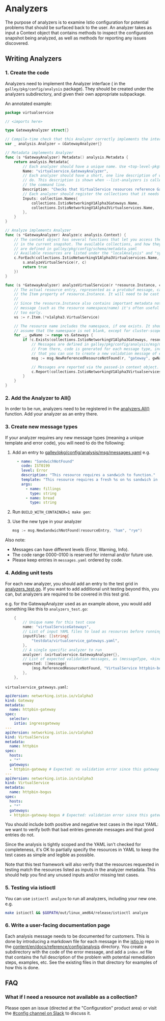 # Analyzers

The purpose of analyzers is to examine Istio configuration for potential problems that should be surfaced back to the user. An analyzer takes as input a Context object that contains methods to inspect the configuration snapshot being analyzed, as well as methods for reporting any issues discovered.

## Writing Analyzers

### 1. Create the code

Analyzers need to implement the Analyzer interface ( in the `galley/pkg/config/analysis` package). They should be created under the analyzers subdirectory, and given their own appropriate subpackage.

An annotated example:

```go
package virtualservice

// <imports here>

type GatewayAnalyzer struct{}

// Compile-time check that this Analyzer correctly implements the interface
var _ analysis.Analyzer = &GatewayAnalyzer{}

// Metadata implements Analyzer
func (s *GatewayAnalyzer) Metadata() analysis.Metadata {
    return analysis.Metadata{
        // Each analyzer should have a unique name. Use <top-level-pkg>.<struct type>
        Name: "virtualservice.GatewayAnalyzer",
        // Each analyzer should have a short, one line description of what they
        // do. This description is shown when --list-analyzers is called via
        // the command line.
        Description: "Checks that VirtualService resources reference Gateways that exist"
        // Each analyzer should register the collections that it needs to use as input.
        Inputs: collection.Names{
            collections.IstioNetworkingV1Alpha3Gateways.Name,
            collections.IstioNetworkingV1Alpha3Virtualservices.Name,
        },
    }
}

// Analyze implements Analyzer
func (s *GatewayAnalyzer) Analyze(c analysis.Context) {
    // The context object has several functions that let you access the configuration resources
    // in the current snapshot. The available collections, and how they map to k8s resources,
    // are defined in galley/pkg/config/schema/metadata.yaml
    // Available resources are listed under the "localAnalysis" and "syntheticServiceEntry" snapshots in that file.
    c.ForEach(collections.IstioNetworkingV1Alpha3Virtualservices.Name, func(r *resource.Instance) bool {
        s.analyzeVirtualService(r, c)
        return true
    })
}

func (s *GatewayAnalyzer) analyzeVirtualService(r *resource.Instance, c analysis.Context) {
    // The actual resource entry, represented as a protobuf message, can be obtained via
    // the Item property of resource.Instance. It will need to be cast to the appropriate type.
    //
    // Since the resource.Instance also contains important metadata not included in the protobuf
    // message (such as the resource namespace/name) it's often useful to not do this casting
    // too early.
    vs := r.Item.(*v1alpha3.VirtualService)

    // The resource name includes the namespace, if one exists. It should generally be safe to
    // assume that the namespace is not blank, except for cluster-scoped resources.
    for _, gwName := range vs.Gateways {
        if !c.Exists(collections.IstioNetworkingV1Alpha3Gateways, resource.NewName(r.Metadata.FullName.Namespace, gwName)) {
            // Messages are defined in galley/pkg/config/analysis/msg/messages.yaml
            // From there, code is generated for each message type, including a constructor function
            // that you can use to create a new validation message of each type.
            msg := msg.NewReferencedResourceNotFound(r, "gateway", gwName)

            // Messages are reported via the passed-in context object.
            c.Report(collections.IstioNetworkingV1Alpha3Virtualservices.Name, msg)
        }
    }
}
```

### 2. Add the Analyzer to All()

In order to be run, analyzers need to be registered in the [analyzers.All()](https://github.com/istio/istio/blob/master/galley/pkg/config/analysis/analyzers/all.go) function. Add your analyzer as an entry there.

### 3. Create new message types

If your analyzer requires any new message types (meaning a unique template and error code), you will need to do the following:

1. Add an entry to [galley/pkg/config/analysis/msg/messages.yaml](https://github.com/istio/istio/blob/master/galley/pkg/config/analysis/msg/messages.yaml) e.g.

    ```yaml
      - name: "SandwichNotFound"
        code: IST0199
        level: Error
        description: "This resource requires a sandwich to function."
        template: "This resource requires a fresh %s on %s sandwich in order to run."
        args:
          - name: fillings
            type: string
          - name: bread
            type: string
    ```

1. Run `BUILD_WITH_CONTAINER=1 make gen`:

1. Use the new type in your analyzer

    ```go
    msg := msg.NewSandwichNotFound(resourceEntry, "ham", "rye")
    ```

Also note:

* Messages can have different levels (Error, Warning, Info).
* The code range 0000-0100 is reserved for internal and/or future use.
* Please keep entries in `messages.yaml` ordered by code.

### 4. Adding unit tests

For each new analyzer, you should add an entry to the test grid in
[analyzers_test.go](https://github.com/istio/istio/blob/master/galley/pkg/config/analysis/analyzers/analyzers_test.go).
If you want to add additional unit testing beyond this, you can, but analyzers are required to be covered in this test grid.

e.g. for the GatewayAnalyzer used as an example above, you would add something like this to `analyzers_test.go`:

```go
    {
        // Unique name for this test case
        name: "virtualServiceGateways",
        // List of input YAML files to load as resources before running analysis
        inputFiles: []string{
            "testdata/virtualservice_gateways.yaml",
        },
        // A single specific analyzer to run
        analyzer: &virtualservice.GatewayAnalyzer{},
        // List of expected validation messages, as (messageType, <kind> <name>[.<namespace>]) tuples
        expected: []message{
            {msg.ReferencedResourceNotFound, "VirtualService httpbin-bogus"},
        },
    },
```

`virtualservice_gateways.yaml`:

```yaml
apiVersion: networking.istio.io/v1alpha3
kind: Gateway
metadata:
  name: httpbin-gateway
spec:
  selector:
    istio: ingressgateway
---
apiVersion: networking.istio.io/v1alpha3
kind: VirtualService
metadata:
  name: httpbin
spec:
  hosts:
  - "*"
  gateways:
  - httpbin-gateway # Expected: no validation error since this gateway exists
---
apiVersion: networking.istio.io/v1alpha3
kind: VirtualService
metadata:
  name: httpbin-bogus
spec:
  hosts:
  - "*"
  gateways:
  - httpbin-gateway-bogus # Expected: validation error since this gateway does not exist
```

You should include both positive and negative test cases in the input YAML: we want to verify both that bad entries
generate messages and that good entries do not.

Since the analysis is tightly scoped and the YAML isn't checked for completeness, it's OK to partially specify the
resources in YAML to keep the test cases as simple and legible as possible.

Note that this test framework will also verify that the resources requested in testing match the resources listed as
inputs in the analyzer metadata. This should help you find any unused inputs and/or missing test cases.

### 5. Testing via istioctl

You can use `istioctl analyze` to run all analyzers, including your new one. e.g.

```sh
make istioctl && $GOPATH/out/linux_amd64/release/istioctl analyze
```

### 6. Write a user-facing documentation page

Each analysis message needs to be documented for customers. This is done by introducing a markdown file for
each message in the [istio.io](https://github.com/istio/istio.io) repo in the [content/en/docs/reference/config/analysis](https://github.com/istio/istio.io/tree/master/content/en/docs/reference/config/analysis) directory. You create
a subdirectory with the code of the error message, and add a `index.md` file that contains the
full description of the problem with potential remediation steps, examples, etc. See the existing
files in that directory for examples of how this is done.

## FAQ

### What if I need a resource not available as a collection?

Please open an issue (directed at the "Configuration" product area) or visit the
[\#config channel on Slack](https://istio.slack.com/messages/C7KSV4AHJ) to discuss it.
